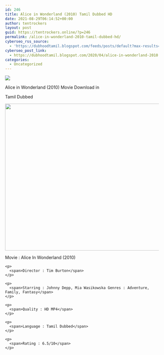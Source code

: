 ```yaml
---
id: 246
title: Alice in Wonderland (2010) Tamil Dubbed HD
date: 2021-08-29T06:14:52+00:00
author: tentrockers
layout: post
guid: https://tentrockers.online/?p=246
permalink: /alice-in-wonderland-2010-tamil-dubbed-hd/
cyberseo_rss_source:
  - 'https://dubhoodtamil.blogspot.com/feeds/posts/default?max-results=150&start-index=301'
cyberseo_post_link:
  - https://dubhoodtamil.blogspot.com/2020/04/alice-in-wonderland-2010.html
categories:
  - Uncategorized
---
```

<div class="media_block">
  <img src="https://1.bp.blogspot.com/-r7V4U_IDR4Q/Xp_CwPDD2ZI/AAAAAAAAAn0/Zo57NddjzLo6UjmDTGUQjOUb8sbvwEO9wCNcBGAsYHQ/s72-c/9PGX347-alice-in-wonderland-wallpaper.jpg" class="media_thumbnail" />
</div>

<div dir="ltr" trbidi="on" readability="9.3296178343949">
  <p>
    Alice in Wonderland (2010) Movie Download in
  </p>
  
  <p>
    Tamil Dubbed
  </p>
  
  <div class="separator">
    <a href="https://1.bp.blogspot.com/-r7V4U_IDR4Q/Xp_CwPDD2ZI/AAAAAAAAAn0/Zo57NddjzLo6UjmDTGUQjOUb8sbvwEO9wCNcBGAsYHQ/s1600/9PGX347-alice-in-wonderland-wallpaper.jpg" imageanchor="1"><img loading="lazy" border="0" data-original-height="1200" data-original-width="1600" height="480" src="https://1.bp.blogspot.com/-r7V4U_IDR4Q/Xp_CwPDD2ZI/AAAAAAAAAn0/Zo57NddjzLo6UjmDTGUQjOUb8sbvwEO9wCNcBGAsYHQ/s640/9PGX347-alice-in-wonderland-wallpaper.jpg" width="640" /></a>
  </div>
  
  <div readability="12">
    <p>
      <span>Movie : Alice In Wonderland (2010)</span>
    </p>
    
    <p>
      <span>Director : Tim Burton</span>
    </p>
    
    <p>
      <span>Starring : Johnny Depp, Mia Wasikowska Genres : Adventure, Family, Fantasy</span>
    </p>
    
    <p>
      <span>Quality : HD MP4</span>
    </p>
    
    <p>
      <span>Language : Tamil Dubbed</span>
    </p>
    
    <p>
      <span>Rating : 6.5/10</span>
    </p>
  </div>
</div>